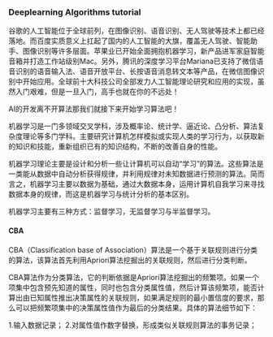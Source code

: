### Deeplearning Algorithms tutorial
谷歌的人工智能位于全球前列，在图像识别、语音识别、无人驾驶等技术上都已经落地。而百度实质意义上扛起了国内的人工智能的大旗，覆盖无人驾驶、智能助手、图像识别等许多层面。苹果业已开始全面拥抱机器学习，新产品进军家庭智能音箱并打造工作站级别Mac。另外，腾讯的深度学习平台Mariana已支持了微信语音识别的语音输入法、语音开放平台、长按语音消息转文本等产品，在微信图像识别中开始应用。全球前十大科技公司全部发力人工智能理论研究和应用的实现，虽然入门艰难，但是一旦入门，高手也就在你的不远处！

AI的开发离不开算法那我们就接下来开始学习算法吧！

机器学习是一门多领域交叉学科，涉及概率论、统计学、逼近论、凸分析、算法复杂度理论等多门学科。主要研究计算机怎样模拟或实现人类的学习行为，以获取新的知识和技能，重新组织已有的知识结构，不断的改善自身的性能。

机器学习理论主要是设计和分析一些让计算机可以自动“学习”的算法。这些算法是一类能从数据中自动分析获得规律，并利用规律对未知数据进行预测的算法。简而言之，机器学习主要以数据为基础，通过大数据本身，运用计算机自我学习来寻找数据本身的规律，而这是机器学习与统计分析的基本区别。

机器学习主要有三种方式：监督学习，无监督学习与半监督学习。

#### CBA
CBA（Classification base of Association）算法是一个基于关联规则进行分类的算法，该算法首先利用Apriori算法挖掘出的关联规则，然后进行分类判断。

CBA算法作为分类算法，它的判断依据是Apriori算法挖掘出的频繁项。如果一个项集中包含预先知道的属性，同时也包含分类属性值，然后计算该频繁项，能否计算出由已知属性推出决策属性的关联规则，如果满足规则的最小置信度的要求，那么可以把频繁项集中的决策属性值作为最后的分类结果。具体的算法细节如下：

1.输入数据记录；
2.对属性值作数字替换，形成类似关联规则算法的事务记录；

